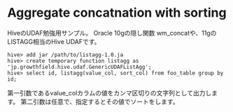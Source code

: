 # Aggregate concatnation with sorting

HiveのUDAF勉強用サンプル。
Oracle 10gの隠し関数 wm_concatや、11gのLISTAGG相当のHive UDAFです。

    hive> add jar /path/to/listagg-1.0.ja
    hive> create temporary function listagg as 'jp.growthfield.hive.udaf.GenericUDAFListAgg';
    hive> select id, listagg(value_col, sort_col) from foo_table group by id;

第一引数であるvalue_colカラムの値をカンマ区切りの文字列として出力します。
第二引数は任意で、指定するとその値でソートをします。

